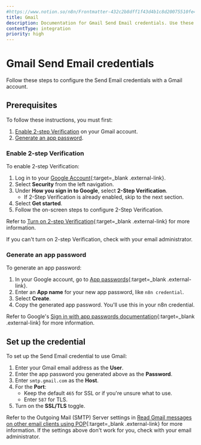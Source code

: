 ```yaml
---
#https://www.notion.so/n8n/Frontmatter-432c2b8dff1f43d4b1c8d20075510fe4
title: Gmail
description: Documentation for Gmail Send Email credentials. Use these credentials to authenticate Send Email with Gmail in n8n, a workflow automation platform.
contentType: integration
priority: high
---
```


# Gmail Send Email credentials

Follow these steps to configure the Send Email credentials with a Gmail account.

## Prerequisites

To follow these instructions, you must first:

1. [Enable 2-step Verification](#enable-2-step-verification) on your Gmail account.
2. [Generate an app password](#generate-an-app-password).

### Enable 2-step Verification

To enable 2-step Verification:

1. Log in to your [Google Account](https://myaccount.google.com/){:target=_blank .external-link}.
2. Select **Security** from the left navigation.
3. Under **How you sign in to Google**, select **2-Step Verification**.
    - If 2-Step Verification is already enabled, skip to the next section.
4. Select **Get started**.
5. Follow the on-screen steps to configure 2-Step Verification.

Refer to [Turn on 2-step Verification](https://support.google.com/accounts/answer/185839){:target=_blank .external-link} for more information.

If you can't turn on 2-step Verification, check with your email administrator.

### Generate an app password

To generate an app password:

1. In your Google account, go to [App passwords](https://myaccount.google.com/apppasswords){:target=_blank .external-link}.
2. Enter an **App name** for your new app password, like `n8n credential`.
3. Select **Create**.
4. Copy the generated app password. You'll use this in your n8n credential.

Refer to Google's [Sign in with app passwords documentation](https://support.google.com/accounts/answer/185833?hl=en){:target=_blank .external-link} for more information.

## Set up the credential

To set up the Send Email credential to use Gmail:

1. Enter your Gmail email address as the **User**.
2. Enter the app password you generated above as the **Password**.
3. Enter `smtp.gmail.com` as the **Host**.
4. For the **Port**:
    - Keep the default `465` for SSL or if you're unsure what to use.
    - Enter `587` for TLS.
5. Turn on the **SSL/TLS** toggle.

Refer to the Outgoing Mail (SMTP) Server settings in [Read Gmail messages on other email clients using POP](https://support.google.com/mail/answer/7104828?hl=en){:target=_blank .external-link} for more information. If the settings above don't work for you, check with your email administrator.
